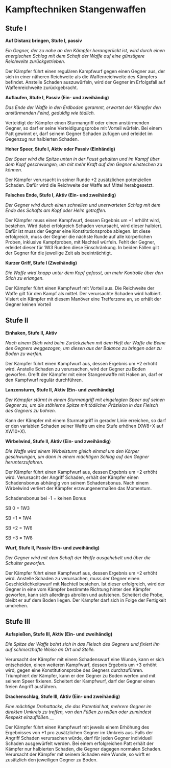 # Kampftechniken Stangenwaffen

## Stufe I

**Auf Distanz bringen, Stufe I, passiv**

_Ein Gegner, der zu nahe an den Kämpfer herangerückt ist, wird durch einen energischen Schlag mit dem Schaft der Waffe auf eine günstigere Reichweite zurückgetrieben._

Der Kämpfer führt einen regulären Kampfwurf gegen einen Gegner aus, der sich in einer näheren Reichweite als die Waffenreichweite des Kämpfers befindet. Anstelle Schaden auszuwürfeln, wird der Gegner im Erfolgsfall auf Waffenreichweite zurückgebracht.

**Auflaufen, Stufe I, Passiv (Ein- und zweihändig)**

_Das Ende der Waffe in den Erdboden gerammt, erwartet der Kämpfer den anstürmenden Feind, geduldig wie tödlich._

Verteidigt der Kämpfer einen Sturmangriff oder einen anstürmenden Gegner, so darf er seine Verteidigungsprobe mit Vorteil würfeln. Bei einem Patt gewinnt er, darf seinem Gegner Schaden zufügen und erleidet im Gegenzug nur halbierten Schaden.

**Hoher Speer, Stufe I, Aktiv oder Passiv (Einhändig)**

_Der Speer wird die Spitze unten in der Faust gehalten und im Kampf über dem Kopf geschwungen, um mit mehr Kraft auf den Gegner einstechen zu können._

Der Kämpfer verursacht in seiner Runde +2 zusätzlichen potenziellen Schaden. Dafür wird die Reichweite der Waffe auf Mittel herabgesetzt.

**Falsches Ende, Stufe I, Aktiv (Ein- und zweihändig)**

_Der Gegner wird durch einen schnellen und unerwarteten Schlag mit dem Ende des Schafts am Kopf oder Helm getroffen._

Der Kämpfer muss einen Kampfwurf, dessen Ergebnis um +1 erhöht wird, bestehen. Wird dabei erfolgreich Schaden verursacht, wird dieser halbiert. Dafür ist muss der Gegner eine Konstitutionsprobe ablegen. Ist diese erfolgreich, muss der Gegner die nächste Runde auf alle körperlichen Proben, inklusive Kampfproben, mit Nachteil würfeln. Fehlt der Gegner, erleidet dieser für 1W3 Runden diese Einschränkung. In beiden Fällen gilt der Gegner für die jeweilige Zeit als beeinträchtigt.

**Kurzer Griff, Stufe I (Zweihändig)**

_Die Waffe wird knapp unter dem Kopf gefasst, um mehr Kontrolle über den Stich zu erlangen._

Der Kämpfer führt einen Kampfwurf mit Vorteil aus. Die Reichweite der Waffe gilt für den Kampf als mittel. Der verursachte Schaden wird halbiert. Visiert ein Kämpfer mit diesem Manöver eine Trefferzone an, so erhält der Gegner keinen Vorteil

## Stufe II

**Einhaken, Stufe II, Aktiv**

_Nach einem Stich wird beim Zurückziehen mit dem Heft der Waffe die Beine des Gegners weggezogen, um diesen aus der Balance zu bringen oder zu Boden zu werfen._

Der Kämpfer führt einen Kampfwurf aus, dessen Ergebnis um +2 erhöht wird. Anstelle Schaden zu verursachen, wird der Gegner zu Boden geworfen. Greift der Kämpfer mit einer Stangenwaffe mit Haken an, darf er den Kampfwurf regulär durchführen.

**Lanzensturm, Stufe II, Aktiv (Ein- und zweihändig)**

_Der Kämpfer stürmt in einem Sturmangriff mit eingelegten Speer auf seinen Gegner zu, um die stählerne Spitze mit tödlicher Präzision in das Fleisch des Gegners zu bohren._

Kann der Kämpfer mit einem Sturmangriff in gerader Linie erreichen, so darf er den variablen Schaden seiner Waffe um eine Stufe erhöhen (XW8+X auf XW10+X).

**Wirbelwind, Stufe II, Aktiv (Ein- und zweihändig)**

_Die Waffe wird einem Wirbelsturm gleich einmal um den Körper geschwungen, um dann in einem mächtigen Schlag auf den Gegner herunterzufahren._

Der Kämpfer führt einen Kampfwurf aus, dessen Ergebnis um +2 erhöht wird. Verursacht der Angriff Schaden, erhält der Kämpfer einen Schadensbonus abhängig von seinem Schadensbonus. Nach einem Wirbelwind verliert der Kämpfer erzwungenermaßen das Momentum.

Schadensbonus bei -1 = keinen Bonus

SB 0 = 1W3

SB +1 = 1W4

SB +2 = 1W6

SB +3 = 1W8

**Wurf, Stufe II, Passiv (Ein- und zweihändig)**

_Der Gegner wird mit dem Schaft der Waffe ausgehebelt und über die Schulter geworfen._

Der Kämpfer führt einen Kampfwurf aus, dessen Ergebnis um +2 erhöht wird. Anstelle Schaden zu verursachen, muss der Gegner einen Geschicklichkeitswurf mit Nachteil bestehen. Ist dieser erfolgreich, wird der Gegner in eine vom Kämpfer bestimmte Richtung hinter den Kämpfer geworfen, kann sich allerdings abrollen und aufstehen. Scheitert die Probe, bleibt er auf dem Boden liegen. Der Kämpfer darf sich in Folge der Fertigkeit umdrehen.

## Stufe III

**Aufspießen, Stufe III, Aktiv (Ein- und zweihändig)**

_Die Spitze der Waffe bohrt sich in das Fleisch des Gegners und fixiert ihn auf schmerzhafte Weise an Ort und Stelle._

Verursacht der Kämpfer mit einem Schadenswurf eine Wunde, kann er sich entscheiden, einen weiteren Kampfwurf, dessen Ergebnis um +3 erhöht wird, gegen eine Konstitutionsprobe des Gegners durchzuführen. Triumphiert der Kämpfer, kann er den Gegner zu Boden werfen und mit seinem Speer fixieren. Scheitert der Kampfwurf, darf der Gegner einen freien Angriff ausführen.

**Drachenschlag, Stufe III, Aktiv (Ein- und zweihändig)**

_Eine mächtige Drehattacke, die das Potential hat, mehrere Gegner im direkten Umkreis zu treffen, von den Füßen zu reißen oder zumindest Respekt einzuflößen.___

Der Kämpfer führt einen Kampfwurf mit jeweils einem Erhöhung des Ergebnisses von +1 pro zusätzlichen Gegner im Umkreis aus. Falls der Angriff Schaden verursachen würde, darf für jeden Gegner individuell Schaden ausgewürfelt werden. Bei einem erfolgreichen Patt erhält der Kämpfer nur halbierten Schaden, die Gegner dagegen normalen Schaden. Verursacht der Kämpfer mit seinem Schaden eine Wunde, so wirft er zusätzlich den jeweiligen Gegner zu Boden.
